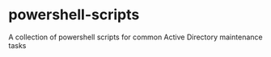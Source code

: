 # powershell-scripts
A collection of powershell scripts for common Active Directory maintenance tasks
